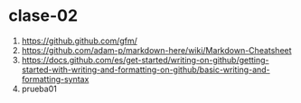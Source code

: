# clase-02

1. <https://github.github.com/gfm/>
2. <https://github.com/adam-p/markdown-here/wiki/Markdown-Cheatsheet>
3. <https://docs.github.com/es/get-started/writing-on-github/getting-started-with-writing-and-formatting-on-github/basic-writing-and-formatting-syntax>
4. prueba01
